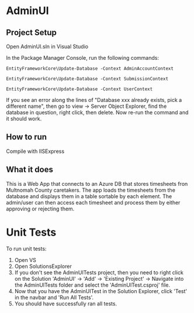 # AdminUI

## Project Setup

Open AdminUI.sln in Visual Studio

In the Package Manager Console, run the following commands:

	EntityFrameworkCore\Update-Database -Context AdminAccountContext
	
	EntityFrameworkCore\Update-Database -Context SubmissionContext
	
	EntityFrameworkCore\Update-Database -Context UserContext

If you see an error along the lines of "Database xxx already exists, pick a different name",
then go to view -> Server Object Explorer, find the database in question, right click, then delete.
Now re-run the command and it should work.

## How to run

Compile with IISExpress

## What it does

This is a Web App that connects to an Azure DB that stores timesheets fron Multnomah County caretakers.
The app loads the timesheets from the database and displays them in a table sortable by each element.
The admin/user can then access each timesheet and process them by either approving or rejecting them.


# Unit Tests

To run unit tests: 

1. Open VS
2. Open SolutionsExplorer
3. If you don't see the AdminUITests project, then you need to right click on the Solution 'AdminUI' -> 'Add' -> 'Existing Project' -> Navigate into the AdminUITests folder and select the 'AdminUITest.csproj' file.
4. Now that you have the AdminUITest in the Solution Explorer, click 'Test' in the navbar and 'Run All Tests'.
5. You should have successfully ran all tests. 
